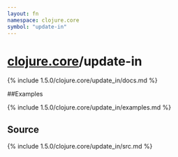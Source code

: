 ```yaml
---
layout: fn
namespace: clojure.core
symbol: "update-in"
---
```


# [clojure.core](../)/update-in

{% include 1.5.0/clojure.core/update_in/docs.md %}

##Examples

{% include 1.5.0/clojure.core/update_in/examples.md %}
## Source
{% include 1.5.0/clojure.core/update_in/src.md %}

